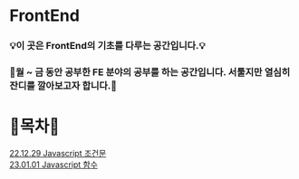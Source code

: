# FrontEnd 

### 💡이 곳은 FrontEnd의 기초를 다루는 공간입니다.💡  
### 🌱월 ~ 금 동안 공부한 FE 분야의 공부를 하는 공간입니다. 서툴지만 열심히 잔디를 깔아보고자 합니다.🌱


# 🌼목차🌼
[22.12.29 Javascript 조건문](https://github.com/bright-affection/Frontend/blob/main/javascript_study/javascript%20%EC%A1%B0%EA%B1%B4%EB%AC%B8.md)  
[23.01.01 Javascript 함수](https://github.com/bright-affection/Frontend/blob/main/javascript_study/javascript%20%ED%95%A8%EC%88%98.md)